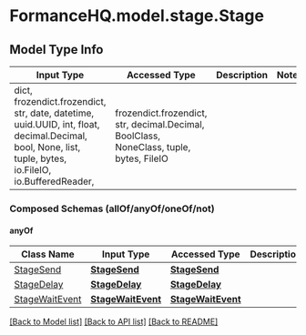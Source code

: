 # FormanceHQ.model.stage.Stage

## Model Type Info
Input Type | Accessed Type | Description | Notes
------------ | ------------- | ------------- | -------------
dict, frozendict.frozendict, str, date, datetime, uuid.UUID, int, float, decimal.Decimal, bool, None, list, tuple, bytes, io.FileIO, io.BufferedReader,  | frozendict.frozendict, str, decimal.Decimal, BoolClass, NoneClass, tuple, bytes, FileIO |  | 

### Composed Schemas (allOf/anyOf/oneOf/not)
#### anyOf
Class Name | Input Type | Accessed Type | Description | Notes
------------- | ------------- | ------------- | ------------- | -------------
[StageSend](StageSend.md) | [**StageSend**](StageSend.md) | [**StageSend**](StageSend.md) |  | 
[StageDelay](StageDelay.md) | [**StageDelay**](StageDelay.md) | [**StageDelay**](StageDelay.md) |  | 
[StageWaitEvent](StageWaitEvent.md) | [**StageWaitEvent**](StageWaitEvent.md) | [**StageWaitEvent**](StageWaitEvent.md) |  | 

[[Back to Model list]](../../README.md#documentation-for-models) [[Back to API list]](../../README.md#documentation-for-api-endpoints) [[Back to README]](../../README.md)

